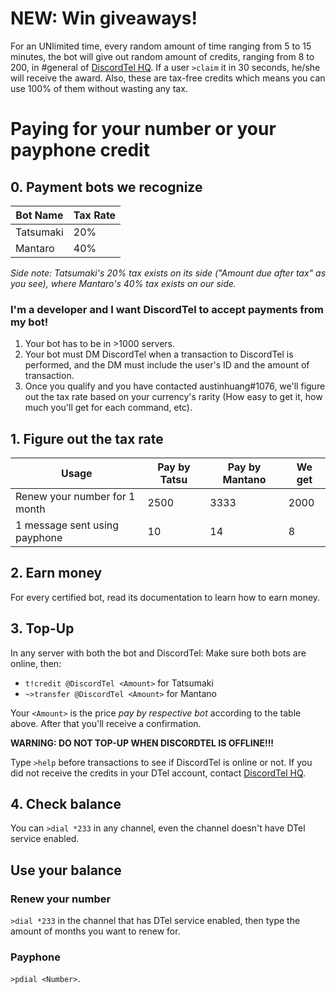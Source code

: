 # NEW: Win giveaways!
For an UNlimited time, every random amount of time ranging from 5 to 15 minutes, the bot will give out random amount of credits, ranging from 8 to 200, in #general of [DiscordTel HQ](https://discord.gg/RN7pxrB). If a user `>claim` it in 30 seconds, he/she will receive the award. Also, these are tax-free credits which means you can use 100% of them without wasting any tax.

# Paying for your number or your payphone credit

## 0. Payment bots we recognize

| Bot Name  | Tax Rate |
|-----------|----------|
| Tatsumaki | 20%      |
| Mantaro   | 40%      |

*Side note: Tatsumaki's 20% tax exists on its side ("Amount due after tax" as you see), where Mantaro's 40% tax exists on our side.*

### I'm a developer and I want DiscordTel to accept payments from my bot!
1. Your bot has to be in >1000 servers.
2. Your bot must DM DiscordTel when a transaction to DiscordTel is performed, and the DM must include the user's ID and the amount of transaction.
3. Once you qualify and you have contacted austinhuang#1076, we'll figure out the tax rate based on your currency's rarity (How easy to get it, how much you'll get for each command, etc).

## 1. Figure out the tax rate

| Usage                         | Pay by Tatsu | Pay by Mantano | We get |
|-------------------------------|--------------|----------------|--------|
| Renew your number for 1 month | 2500         | 3333           | 2000   |
| 1 message sent using payphone | 10           | 14             | 8      |

## 2. Earn money

For every certified bot, read its documentation to learn how to earn money.

## 3. Top-Up
In any server with both the bot and DiscordTel: Make sure both bots are online, then:
* `t!credit @DiscordTel <Amount>` for Tatsumaki
* `~>transfer @DiscordTel <Amount>` for Mantano

Your `<Amount>` is the price *pay by respective bot* according to the table above. After that you'll receive a confirmation.

**WARNING: DO NOT TOP-UP WHEN DISCORDTEL IS OFFLINE!!!**

Type `>help` before transactions to see if DiscordTel is online or not. If you did not receive the credits in your DTel account, contact [DiscordTel HQ](https://discord.gg/RN7pxrB).

## 4. Check balance
You can `>dial *233` in any channel, even the channel doesn't have DTel service enabled.

## Use your balance
### Renew your number
`>dial *233` in the channel that has DTel service enabled, then type the amount of months you want to renew for.

### Payphone
`>pdial <Number>`.
